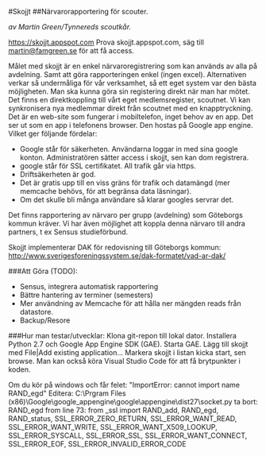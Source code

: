﻿#Skojjt
##Närvarorapportering för scouter. 

*av Martin Green/Tynnereds scoutkår.*

https://skojjt.appspot.com
Prova skojjt.appspot.com, säg till martin@famgreen.se för att få access.

Målet med skojjt är en enkel närvaroregistrering som kan används av alla på avdelning. Samt att göra rapporteringen enkel (ingen excel).
Alternativen verkar så undermåliga för vår verksamhet, så ett eget system var den bästa möjligheten.
Man ska kunna göra sin registering direkt när man har mötet.
Det finns en direktkoppling till vårt eget medlemsregister, scoutnet. Vi kan synkronisera nya medlemmar direkt från scoutnet med en knapptryckning.
Det är en web-site som fungerar i mobiltelefon, inget behov av en app. Det ser ut som en app i telefonens browser.
Den hostas på Google app engine. Vilket ger följande fördelar:
* Google står för säkerheten. Användarna loggar in med sina google konton. Administratören sätter access i skojjt, sen kan dom registrera.
* google står för SSL certifikatet. All trafik går via https.
* Driftsäkerheten är god.
* Det är gratis upp till en viss gräns för trafik och datamängd (mer memcache behövs, för att begränsa data läsningar).
* Om det skulle bli många användare så klarar googles servrar det.

Det finns rapportering av närvaro per grupp (avdelning) som Göteborgs kommun kräver.
Vi har även möjlighet att koppla denna närvaro till andra partners, t ex Sensus studieförbund.

Skojjt implementerar DAK för redovisning till Göteborgs kommun:
http://www.sverigesforeningssystem.se/dak-formatet/vad-ar-dak/


###Att Göra (TODO):
* Sensus, integrera automatisk rapportering
* Bättre hantering av terminer (semesters)
* Mer användning av Memcache för att hålla ner mängden reads från datastore.
* Backup/Resore

###Hur man testar/utvecklar:
Klona git-repon till lokal dator.
Installera Python 2.7 och Google App Engine SDK (GAE). 
Starta GAE. Lägg till skojjt med File|Add existing application...
Markera skojjt i listan kicka start, sen browse.
Man kan också köra Visual Studio Code för att få brytpunkter i koden.

Om du kör på windows och får felet:
"ImportError: cannot import name RAND_egd"
Editera:
C:\Prgram Files (x86)\Google\google_appengine\google\appengine\dist27\socket.py
ta bort: RAND_egd from line 73:
from _ssl import RAND_add, RAND_egd, RAND_status, SSL_ERROR_ZERO_RETURN, SSL_ERROR_WANT_READ, SSL_ERROR_WANT_WRITE, SSL_ERROR_WANT_X509_LOOKUP, SSL_ERROR_SYSCALL, SSL_ERROR_SSL, SSL_ERROR_WANT_CONNECT, SSL_ERROR_EOF, SSL_ERROR_INVALID_ERROR_CODE
